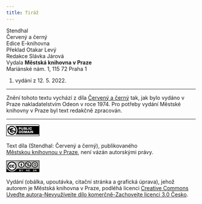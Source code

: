 ```yaml
---
title: Tiráž
---
```


Stendhal  
Červený a černý  
Edice E-knihovna  
Překlad Otakar Levý  
Redakce Slávka Járová  
Vydala **Městská knihovna v Praze**  
Mariánské nám. 1, 115 72 Praha 1  
1. vydání z 12. 5. 2022.

***

Znění tohoto textu vychází z díla [Červený a černý](https://search.mlp.cz/cz/titul/cerveny-a-cerny/133881/) tak, jak bylo vydáno v Praze nakladatelstvím Odeon v roce 1974. Pro potřeby vydání Městské knihovny v Praze byl text redakčně zpracován.

***

[![](./resources/image001.jpg)](http://creativecommons.org/publicdomain/mark/1.0/deed.cs)

Text díla (Stendhal: Červený a černý), publikovaného  
[Městskou knihovnou v Praze](http://www.mlp.cz/), není vázán autorskými právy.

[![](./resources/image002.jpg)](http://creativecommons.org/licenses/by-nc-sa/3.0/cz/)

Vydání (obálka, upoutávka, citační stránka a grafická úprava), jehož autorem je Městská knihovna v Praze, podléhá licenci [Creative Commons Uveďte autora-Nevyužívejte dílo komerčně-Zachovejte licenci 3.0 Česko](http://creativecommons.org/licenses/by-nc-sa/3.0/cz/).